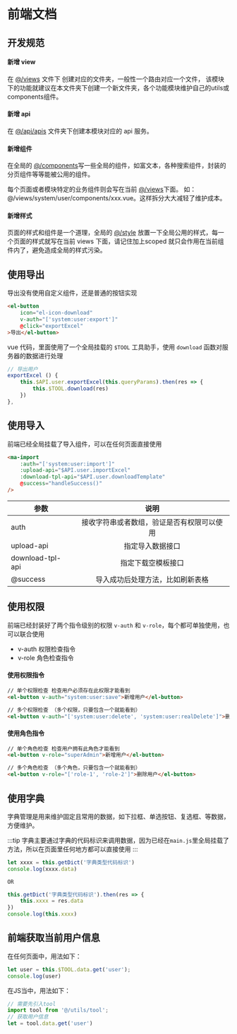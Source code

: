 # 前端文档

## 开发规范
#### 新增 view
在 [@/views](https://gitee.com/xmo/MineAdmin/tree/master/mine-ui/src/views) 文件下 创建对应的文件夹，一般性一个路由对应一个文件， 该模块下的功能就建议在本文件夹下创建一个新文件夹，各个功能模块维护自己的utils或components组件。

#### 新增 api
在 [@/api/apis](https://gitee.com/xmo/MineAdmin/tree/master/mine-ui/src/api/apis) 文件夹下创建本模块对应的 api 服务。

#### 新增组件
在全局的 [@/components](https://gitee.com/xmo/MineAdmin/tree/master/mine-ui/src/components)写一些全局的组件，如富文本，各种搜索组件，封装的分页组件等等能被公用的组件。

每个页面或者模块特定的业务组件则会写在当前 [@/views](https://gitee.com/xmo/MineAdmin/tree/master/mine-ui/src/views)下面。
如：@/views/system/user/components/xxx.vue。这样拆分大大减轻了维护成本。

#### 新增样式
页面的样式和组件是一个道理，全局的 [@/style](https://gitee.com/xmo/MineAdmin/tree/master/mine-ui/src/style) 放置一下全局公用的样式，每一个页面的样式就写在当前 views 下面，请记住加上scoped 就只会作用在当前组件内了，避免造成全局的样式污染。


## 使用导出
导出没有使用自定义组件，还是普通的按钮实现
```html
<el-button
    icon="el-icon-download"
    v-auth="['system:user:export']"
    @click="exportExcel"
>导出</el-button>
```

vue 代码，里面使用了一个全局挂载的 `$TOOL` 工具助手，使用 `download` 函数对服务器的数据进行处理
```js
// 导出用户
exportExcel () {
    this.$API.user.exportExcel(this.queryParams).then(res => {
        this.$TOOL.download(res)
    })
},
```

## 使用导入
前端已经全局挂载了导入组件，可以在任何页面直接使用
```html
<ma-import
    :auth="['system:user:import']"
    :upload-api="$API.user.importExcel"
    :download-tpl-api="$API.user.downloadTemplate"
    @success="handleSuccess()"
/>
```
| 参数           | 说明          |
| ------------- |:-------------:|
| auth|接收字符串或者数组，验证是否有权限可以使用|
| upload-api|指定导入数据接口|
| download-tpl-api|指定下载空模板接口|
| @success|导入成功后处理方法，比如刷新表格|

## 使用权限
前端已经封装好了两个指令级别的权限 `v-auth` 和 `v-role`，每个都可单独使用，也可以联合使用
- v-auth 权限检查指令
- v-role 角色检查指令

#### 使用权限指令
```html
// 单个权限检查 检查用户必须存在此权限才能看到
<el-button v-auth="system:user:save">新增用户</el-button>

// 多个权限检查 （多个权限，只要包含一个就能看到）
<el-button v-auth="['system:user:delete', 'system:user:realDelete']">删除用户</el-button>
```

#### 使用角色指令
```html
// 单个角色检查 检查用户拥有此角色才能看到
<el-button v-role="superAdmin">新增用户</el-button>

// 多个角色检查 （多个角色，只要包含一个就能看到）
<el-button v-role="['role-1', 'role-2']">删除用户</el-button>
```

## 使用字典
字典管理是用来维护固定且常用的数据，如下拉框、单选按钮、复选框、等数据，方便维护。

:::tip
字典主要通过字典的代码标识来调用数据，因为已经在`main.js`里全局挂载了方法，所以在页面里任何地方都可以直接使用
:::
```javascript
let xxxx = this.getDict('字典类型代码标识')
console.log(xxxx.data)

OR 

this.getDict('字典类型代码标识').then(res => {
    this.xxxx = res.data
})
console.log(this.xxxx)
```
## 前端获取当前用户信息
在任何页面中，用法如下：
```js
let user = this.$TOOL.data.get('user');
console.log(user)
```

在JS当中，用法如下：
```js
// 需要先引入tool
import tool from '@/utils/tool';
// 获取用户信息
let = tool.data.get('user')
```